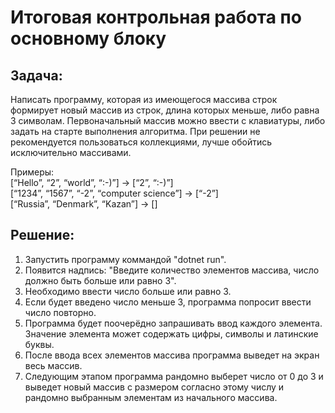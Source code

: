 # Итоговая контрольная работа по основному блоку
## Задача:
Написать программу, которая из имеющегося массива строк формирует новый массив из строк, длина которых меньше, либо равна 3 символам. Первоначальный массив можно ввести с клавиатуры, либо задать на старте выполнения алгоритма. При решении не рекомендуется пользоваться коллекциями, лучше обойтись исключительно массивами.

Примеры:  
[“Hello”, “2”, “world”, “:-)”] → [“2”, “:-)”]  
[“1234”, “1567”, “-2”, “computer science”] → [“-2”]  
[“Russia”, “Denmark”, “Kazan”] → []

## Решение:
1. Запустить программу коммандой "dotnet run".
2. Появится надпись: "Введите количество элементов массива, число должно быть больше или равно 3".
3. Необходимо ввести число больше или равно 3.
4. Если будет введено число меньше 3, программа попросит ввести число повторно.
5. Программа будет поочерёдно запрашивать ввод каждого элемента. Значение элемента может содержать цифры, символы и латинские буквы.
6. После ввода всех элементов массива программа выведет на экран весь массив.
7. Следующим этапом программа рандомно выберет число от 0 до 3 и выведет новый массив с размером согласно этому числу и рандомно выбранным элементам из начального массива. 